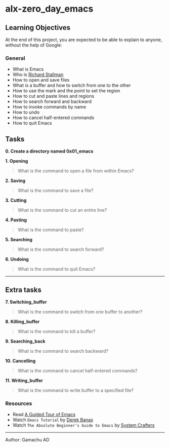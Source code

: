 # alx-zero_day_emacs

## Learning Objectives

At the end of this project, you are expected to be able to explain to anyone, without the help of Google:

### General
* What is Emacs
* Who is [Richard Stallman](https://stallman.org/saint.html)
* How to open and save files
* What is a buffer and how to switch from one to the other
* How to use the mark and the point to set the region
* How to cut and paste lines and regions
* How to search forward and backward
* How to invoke commands by name
* How to undo
* How to cancel half-entered commands
* How to quit Emacs

## Tasks
**0. Create a directory named 0x01\_emacs**

**1. Opening**
> What is the command to open a file from within Emacs?

**2. Saving**
> What is the command to save a file?

**3. Cutting**
> What is the command to cut an entire line?

**4. Pasting**
> What is the command to paste?

**5. Searching**
> What is the command to search forward?

**6. Undoing**
> What is the command to quit Emacs?

---
## Extra tasks
**7. Switching\_buffer**
> What is the command to switch from one buffer to another?

**8. Killing\_buffer**
> What is the command to kill a buffer?

**9. Searching\_back**
> What is the command to search backward?

**10. Cancelling**
> What is the command to cancel half-entered commands?

**11. Writing\_buffer**
> What is the command to write buffer to a specified file?

### Resources
* Read [A Guided Tour of Emacs](https://www.gnu.org/software/emacs/tour/)
* Watch `Emacs Tutorial` by [Derek Banas](https://www.youtube.com/watch?v=Iagbv974GlQ)
* Watch `The Absolute Beginner's Guide to Emacs` by [System Crafters](https://www.youtube.com/watch?v=48JlgiBpw_I)

---
Author: Gamachu AD
